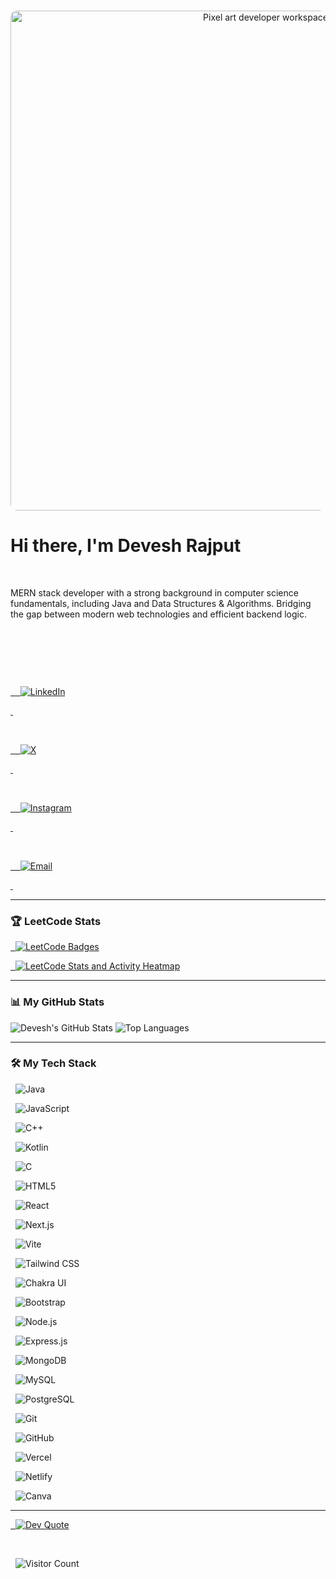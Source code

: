 <div align="center">

  <img src="https://raw.githubusercontent.com/Devesh-x/Devesh-x/main/tumblr_owi25v6uAo1r4gsiio1_1280_gif%20(1000%C3%97300).gif" alt="Pixel art developer workspace" width="800" style="border-radius: 10px;"/>

</div>



# Hi there, I'm Devesh Rajput

  

<p>

MERN stack developer with a strong background in computer science fundamentals, including Java and Data Structures & Algorithms. Bridging the gap between modern web technologies and efficient backend logic.

</p>

  

  

<div>

  <a href="https://www.linkedin.com/in/devesh2904" target="_blank">

    <img src="https://img.shields.io/badge/LinkedIn-%230077B5.svg?style=for-the-badge&logo=linkedin&logoColor=white" alt="LinkedIn"/>

  </a>

  <a href="https://x.com/DeveshR1818" target="_blank">

    <img src="https://img.shields.io/badge/X-black.svg?style=for-the-badge&logo=X&logoColor=white" alt="X"/>

  </a>

  <a href="https://instagram.com/deveeeesh" target="_blank">

    <img src="https://img.shields.io/badge/Instagram-%23E4405F.svg?style=for-the-badge&logo=Instagram&logoColor=white" alt="Instagram"/>

  </a>

  <a href="mailto:r.rajput12111@gmail.com">

    <img src="https://img.shields.io/badge/Email-D14836.svg?style=for-the-badge&logo=gmail&logoColor=white" alt="Email"/>

  </a>

</div>



---



### 🏆 LeetCode Stats



<a href="https://leetcode.com/u/devesh_1212/">

  <img src="https://leetcard.jacoblin.cool/api/badges/devesh_1212" alt="LeetCode Badges"/>

</a>



<a href="https://leetcode.com/u/devesh_1212/">

  <img src="https://leetcard.jacoblin.cool/devesh_1212?theme=dark&ext=heatmap" alt="LeetCode Stats and Activity Heatmap"/>

</a>



---



### 📊 My GitHub Stats



<img src="https://github-readme-stats.vercel.app/api?username=Devesh-x&theme=dracula&show_icons=true&include_all_commits=true&count_private=true" alt="Devesh's GitHub Stats" />

<img src="https://github-readme-stats.vercel.app/api/top-langs/?username=Devesh-x&theme=dracula&layout=compact&include_all_commits=true&count_private=true" alt="Top Languages" />



---



### 🛠️ My Tech Stack



<p>

  <img src="https://img.shields.io/badge/Java-%23ED8B00.svg?style=for-the-badge&logo=openjdk&logoColor=white" alt="Java"/>

  <img src="https://img.shields.io/badge/JavaScript-%23F7DF1E.svg?style=for-the-badge&logo=javascript&logoColor=black" alt="JavaScript"/>

  <img src="https://img.shields.io/badge/C++-%2300599C.svg?style=for-the-badge&logo=c%2B%2B&logoColor=white" alt="C++"/>

  <img src="https://img.shields.io/badge/Kotlin-%237F52FF.svg?style=for-the-badge&logo=kotlin&logoColor=white" alt="Kotlin"/>

  <img src="https://img.shields.io/badge/C-%23A8B9CC.svg?style=for-the-badge&logo=c&logoColor=white" alt="C"/>

  <img src="https://img.shields.io/badge/HTML5-%23E34F26.svg?style=for-the-badge&logo=html5&logoColor=white" alt="HTML5"/>

  <img src="https://img.shields.io/badge/React-%2361DAFB.svg?style=for-the-badge&logo=react&logoColor=black" alt="React"/>

  <img src="https://img.shields.io/badge/Next.js-%23000000.svg?style=for-the-badge&logo=next.js&logoColor=white" alt="Next.js"/>

  <img src="https://img.shields.io/badge/Vite-%23646CFF.svg?style=for-the-badge&logo=vite&logoColor=white" alt="Vite"/>

  <img src="https://img.shields.io/badge/Tailwind_CSS-%2338B2AC.svg?style=for-the-badge&logo=tailwind-css&logoColor=white" alt="Tailwind CSS"/>

  <img src="https://img.shields.io/badge/Chakra_UI-%234ED1C5.svg?style=for-the-badge&logo=chakraui&logoColor=white" alt="Chakra UI"/>

  <img src="https://img.shields.io/badge/Bootstrap-%237952B3.svg?style=for-the-badge&logo=bootstrap&logoColor=white" alt="Bootstrap"/>

  <img src="https://img.shields.io/badge/Node.js-%23339933.svg?style=for-the-badge&logo=node.js&logoColor=white" alt="Node.js"/>

  <img src="https://img.shields.io/badge/Express.js-%23000000.svg?style=for-the-badge&logo=express&logoColor=white" alt="Express.js"/>

  <img src="https://img.shields.io/badge/MongoDB-%2347A248.svg?style=for-the-badge&logo=mongodb&logoColor=white" alt="MongoDB"/>

  <img src="https://img.shields.io/badge/MySQL-%234479A1.svg?style=for-the-badge&logo=mysql&logoColor=white" alt="MySQL"/>

  <img src="https://img.shields.io/badge/PostgreSQL-%234169E1.svg?style=for-the-badge&logo=postgresql&logoColor=white" alt="PostgreSQL"/>

  <img src="https://img.shields.io/badge/Git-%23F05033.svg?style=for-the-badge&logo=git&logoColor=white" alt="Git"/>

  <img src="https://img.shields.io/badge/GitHub-%23181717.svg?style=for-the-badge&logo=github&logoColor=white" alt="GitHub"/>

  <img src="https://img.shields.io/badge/Vercel-%23000000.svg?style=for-the-badge&logo=vercel&logoColor=white" alt="Vercel"/>

  <img src="https://img.shields.io/badge/Netlify-%2300C7B7.svg?style=for-the-badge&logo=netlify&logoColor=white" alt="Netlify"/>

  <img src="https://img.shields.io/badge/Canva-%2300C4CC.svg?style=for-the-badge&logo=Canva&logoColor=white" alt="Canva"/>

</p>



---



<a href="https://github.com/anuraghazra/github-readme-stats">

  <img src="https://quotes-github-readme.vercel.app/api?type=horizontal&theme=radical" alt="Dev Quote"/>

</a>

  

<p>

  <img src="https://visitcount.itsvg.in/api?id=Devesh-x&icon=0&color=0" alt="Visitor Count"/>

</p>
